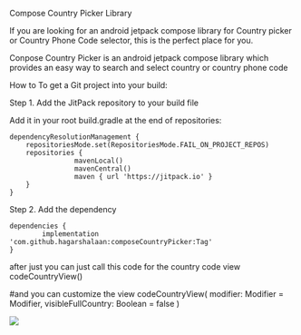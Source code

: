 Compose Country Picker Library

If you are looking for an android jetpack compose  library for Country picker or Country Phone Code selector, this is the perfect place for you.

Conpose Country Picker  is an android jetpack compose library which provides an easy way to search and select country or country phone code

How to
To get a Git project into your build:

Step 1. Add the JitPack repository to your build file


Add it in your root build.gradle at the end of repositories:

	dependencyResolutionManagement {
		repositoriesMode.set(RepositoriesMode.FAIL_ON_PROJECT_REPOS)
		repositories {
			        mavenLocal()
                    mavenCentral()
		        	maven { url 'https://jitpack.io' }
		}
	}
Step 2. Add the dependency

	dependencies {
	        implementation 'com.github.hagarshalaan:composeCountryPicker:Tag'
	}

after just you can just call this code for the country code view 
codeCountryView()

#and you can customize the view 
codeCountryView(
    modifier: Modifier = Modifier,
    visibleFullCountry: Boolean = false
)


[![](https://jitpack.io/v/hagarshalaan/composeCountryPicker.svg)](https://jitpack.io/#hagarshalaan/composeCountryPicker)
